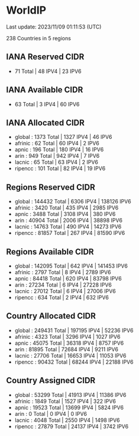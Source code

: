 # WorldIP

Last update: 2023/11/09 01:11:53 (UTC)

238 Countries in 5 regions

## IANA Reserved CIDR

- 71 Total | 48 IPV4 | 23 IPV6

## IANA Available CIDR

- 63 Total | 3 IPV4 | 60 IPV6

## IANA Allocated CIDR

- global : 1373 Total | 1327 IPV4 | 46 IPV6
- afrinic : 62 Total | 60 IPV4 | 2 IPV6
- apnic : 196 Total | 180 IPV4 | 16 IPV6
- arin : 949 Total | 942 IPV4 | 7 IPV6
- lacnic : 65 Total | 63 IPV4 | 2 IPV6
- ripencc : 101 Total | 82 IPV4 | 19 IPV6

## Regions Reserved CIDR

- global : 144432 Total | 6306 IPV4 | 138126 IPV6
- afrinic : 3420 Total | 435 IPV4 | 2985 IPV6
- apnic : 3488 Total | 3108 IPV4 | 380 IPV6
- arin : 40904 Total | 2006 IPV4 | 38898 IPV6
- lacnic : 14763 Total | 490 IPV4 | 14273 IPV6
- ripencc : 81857 Total | 267 IPV4 | 81590 IPV6

## Regions Available CIDR

- global : 142095 Total | 642 IPV4 | 141453 IPV6
- afrinic : 2797 Total | 8 IPV4 | 2789 IPV6
- apnic : 84418 Total | 620 IPV4 | 83798 IPV6
- arin : 27234 Total | 6 IPV4 | 27228 IPV6
- lacnic : 27012 Total | 6 IPV4 | 27006 IPV6
- ripencc : 634 Total | 2 IPV4 | 632 IPV6

## Country Allocated CIDR

- global : 249431 Total | 197195 IPV4 | 52236 IPV6
- afrinic : 4323 Total | 3296 IPV4 | 1027 IPV6
- apnic : 45075 Total | 36318 IPV4 | 8757 IPV6
- arin : 81895 Total | 72684 IPV4 | 9211 IPV6
- lacnic : 27706 Total | 16653 IPV4 | 11053 IPV6
- ripencc : 90432 Total | 68244 IPV4 | 22188 IPV6

## Country Assigned CIDR

- global : 53299 Total | 41913 IPV4 | 11386 IPV6
- afrinic : 1849 Total | 1527 IPV4 | 322 IPV6
- apnic : 19523 Total | 13699 IPV4 | 5824 IPV6
- arin : 0 Total | 0 IPV4 | 0 IPV6
- lacnic : 4048 Total | 2550 IPV4 | 1498 IPV6
- ripencc : 27879 Total | 24137 IPV4 | 3742 IPV6
